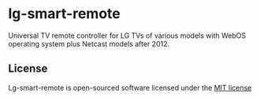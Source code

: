 # lg-smart-remote
Universal TV remote controller for LG TVs of various models with WebOS operating system plus Netcast models after 2012.

## License

Lg-smart-remote is open-sourced software licensed under the [MIT license](http://opensource.org/licenses/MIT)
